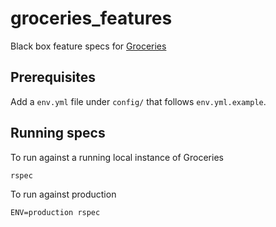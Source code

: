 # groceries_features

Black box feature specs for [Groceries](https://github.com/cbrenner04/Groceries)

## Prerequisites

Add a `env.yml` file under `config/` that follows `env.yml.example`.

## Running specs

To run against a running local instance of Groceries

```
rspec
```

To run against production

```
ENV=production rspec
```
